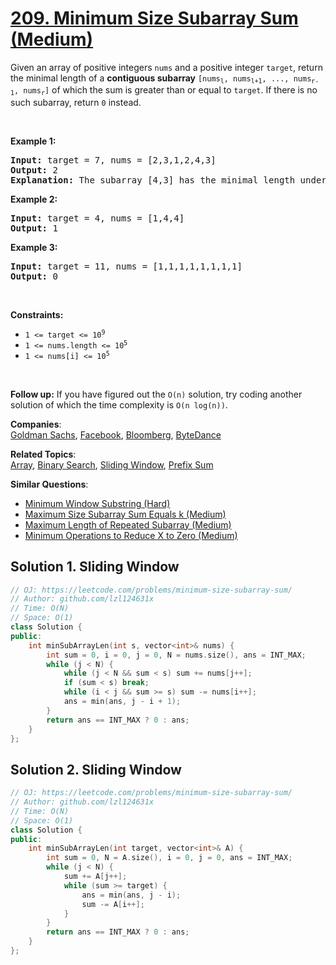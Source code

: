 # [209. Minimum Size Subarray Sum (Medium)](https://leetcode.com/problems/minimum-size-subarray-sum/)

<p>Given an array of positive integers <code>nums</code> and a positive integer <code>target</code>, return the minimal length of a <strong>contiguous subarray</strong> <code>[nums<sub>l</sub>, nums<sub>l+1</sub>, ..., nums<sub>r-1</sub>, nums<sub>r</sub>]</code> of which the sum is greater than or equal to <code>target</code>. If there is no such subarray, return <code>0</code> instead.</p>

<p>&nbsp;</p>
<p><strong>Example 1:</strong></p>

<pre><strong>Input:</strong> target = 7, nums = [2,3,1,2,4,3]
<strong>Output:</strong> 2
<strong>Explanation:</strong> The subarray [4,3] has the minimal length under the problem constraint.
</pre>

<p><strong>Example 2:</strong></p>

<pre><strong>Input:</strong> target = 4, nums = [1,4,4]
<strong>Output:</strong> 1
</pre>

<p><strong>Example 3:</strong></p>

<pre><strong>Input:</strong> target = 11, nums = [1,1,1,1,1,1,1,1]
<strong>Output:</strong> 0
</pre>

<p>&nbsp;</p>
<p><strong>Constraints:</strong></p>

<ul>
	<li><code>1 &lt;= target &lt;= 10<sup>9</sup></code></li>
	<li><code>1 &lt;= nums.length &lt;= 10<sup>5</sup></code></li>
	<li><code>1 &lt;= nums[i] &lt;= 10<sup>5</sup></code></li>
</ul>

<p>&nbsp;</p>
<strong>Follow up:</strong> If you have figured out the <code>O(n)</code> solution, try coding another solution of which the time complexity is <code>O(n log(n))</code>.

**Companies**:  
[Goldman Sachs](https://leetcode.com/company/goldman-sachs), [Facebook](https://leetcode.com/company/facebook), [Bloomberg](https://leetcode.com/company/bloomberg), [ByteDance](https://leetcode.com/company/bytedance)

**Related Topics**:  
[Array](https://leetcode.com/tag/array/), [Binary Search](https://leetcode.com/tag/binary-search/), [Sliding Window](https://leetcode.com/tag/sliding-window/), [Prefix Sum](https://leetcode.com/tag/prefix-sum/)

**Similar Questions**:
* [Minimum Window Substring (Hard)](https://leetcode.com/problems/minimum-window-substring/)
* [Maximum Size Subarray Sum Equals k (Medium)](https://leetcode.com/problems/maximum-size-subarray-sum-equals-k/)
* [Maximum Length of Repeated Subarray (Medium)](https://leetcode.com/problems/maximum-length-of-repeated-subarray/)
* [Minimum Operations to Reduce X to Zero (Medium)](https://leetcode.com/problems/minimum-operations-to-reduce-x-to-zero/)

## Solution 1. Sliding Window

```cpp
// OJ: https://leetcode.com/problems/minimum-size-subarray-sum/
// Author: github.com/lzl124631x
// Time: O(N)
// Space: O(1)
class Solution {
public:
    int minSubArrayLen(int s, vector<int>& nums) {
        int sum = 0, i = 0, j = 0, N = nums.size(), ans = INT_MAX;
        while (j < N) {
            while (j < N && sum < s) sum += nums[j++];
            if (sum < s) break;
            while (i < j && sum >= s) sum -= nums[i++];
            ans = min(ans, j - i + 1);
        }
        return ans == INT_MAX ? 0 : ans;
    }
};
```

## Solution 2. Sliding Window

```cpp
// OJ: https://leetcode.com/problems/minimum-size-subarray-sum/
// Author: github.com/lzl124631x
// Time: O(N)
// Space: O(1)
class Solution {
public:
    int minSubArrayLen(int target, vector<int>& A) {
        int sum = 0, N = A.size(), i = 0, j = 0, ans = INT_MAX;
        while (j < N) {
            sum += A[j++];
            while (sum >= target) {
                ans = min(ans, j - i);
                sum -= A[i++];
            }
        }
        return ans == INT_MAX ? 0 : ans;
    }
};
```